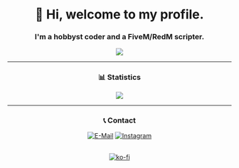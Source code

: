 <div align="center">
  <h1>👋 Hi, welcome to my profile.</h1>
  <h3>I'm a hobbyst coder and a FiveM/RedM scripter.</h3>

  <img src="https://komarev.com/ghpvc/?username=LikeManTV&label=Visitors&color=blue&style=for-the-badge&abbreviated=true">

  ---
  ### 📊 Statistics
  <img
    src="https://github-readme-stats.vercel.app/api/top-langs/?username=LikeManTV&layout=compact&theme=github_dark&hide_border=true"
  />
  
  ---
  
  ### 📞 Contact
  [![E-Mail](https://img.shields.io/badge/-Gmail-c71610?style=flat-square&logo=gmail&logoColor=white)](mailto:bussines.likemantv@gmail.com)
  [![Instagram](https://img.shields.io/badge/-Instagram-FF0069?style=flat-square&logo=instagram&logoColor=white)](https://instagram.com/likemantv)<br><br>
  
  [![ko-fi](https://ko-fi.com/img/githubbutton_sm.svg)](https://ko-fi.com/likemantv)
</div>
